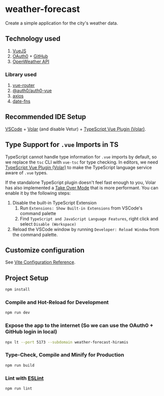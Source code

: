 # weather-forecast

Create a simple application for the city's weather data.

## Technology used
1. [VueJS](https://vuejs.org)
2. [OAuth0](https://auth0.com) + [GitHub](https://github.com)
3. [OpenWeather API](https://openweathermap.org)

### Library used
1. [vue-router](https://router.vuejs.org/)
2. [@auth0/auth0-vue](https://www.npmjs.com/package/@auth0/auth0-vue)
3. [axios](https://www.npmjs.com/package/axios)
4. [date-fns](https://date-fns.org)

## Recommended IDE Setup

[VSCode](https://code.visualstudio.com/) + [Volar](https://marketplace.visualstudio.com/items?itemName=Vue.volar) (and disable Vetur) + [TypeScript Vue Plugin (Volar)](https://marketplace.visualstudio.com/items?itemName=Vue.vscode-typescript-vue-plugin).

## Type Support for `.vue` Imports in TS

TypeScript cannot handle type information for `.vue` imports by default, so we replace the `tsc` CLI with `vue-tsc` for type checking. In editors, we need [TypeScript Vue Plugin (Volar)](https://marketplace.visualstudio.com/items?itemName=Vue.vscode-typescript-vue-plugin) to make the TypeScript language service aware of `.vue` types.

If the standalone TypeScript plugin doesn't feel fast enough to you, Volar has also implemented a [Take Over Mode](https://github.com/johnsoncodehk/volar/discussions/471#discussioncomment-1361669) that is more performant. You can enable it by the following steps:

1. Disable the built-in TypeScript Extension
    1) Run `Extensions: Show Built-in Extensions` from VSCode's command palette
    2) Find `TypeScript and JavaScript Language Features`, right click and select `Disable (Workspace)`
2. Reload the VSCode window by running `Developer: Reload Window` from the command palette.

## Customize configuration

See [Vite Configuration Reference](https://vitejs.dev/config/).

## Project Setup

```sh
npm install
```

### Compile and Hot-Reload for Development

```sh
npm run dev
```

### Expose the app to the internet (So we can use the OAuth0 + GitHub login in local)

```sh
npx lt --port 5173 --subdomain weather-forecast-hiramis
```

### Type-Check, Compile and Minify for Production

```sh
npm run build
```

### Lint with [ESLint](https://eslint.org/)

```sh
npm run lint
```
